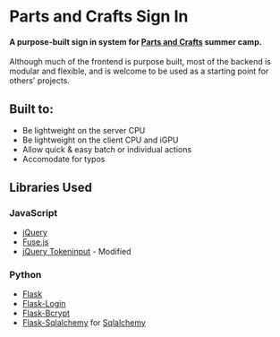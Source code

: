 # Parts and Crafts Sign In
#### A purpose-built sign in system for [Parts and Crafts](https://www.partsandcrafts.org/) summer camp.

Although much of the frontend is purpose built, most of the backend is modular and flexible, and is welcome to be used as a starting point for others' projects.

## Built to:
  * Be lightweight on the server CPU
  * Be lightweight on the client CPU and iGPU
  * Allow quick & easy batch or individual actions
  * Accomodate for typos

## Libraries Used
### JavaScript
  * [jQuery](https://jquery.com)
  * [Fuse.js](http://fusejs.io/)
  * [jQuery Tokeninput](https://github.com/loopj/jquery-tokeninput) - Modified

### Python
  * [Flask](http://flask.pocoo.org/)
  * [Flask-Login](https://flask-login.readthedocs.io/en/latest/)
  * [Flask-Bcrypt](http://flask-bcrypt.readthedocs.io/en/latest/)
  * [Flask-Sqlalchemy](http://flask-sqlalchemy.pocoo.org/2.3/) for [Sqlalchemy](http://www.sqlalchemy.org/)
